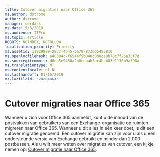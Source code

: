 ```yaml
---
title: Cutover migraties naar Office 365
ms.author: dstrome
author: dstrome
manager: serdars
ms.date: 5/3/2018
ms.audience: ITPro
ms.topic: article
ROBOTS: NOINDEX, NOFOLLOW
localization_priority: Priority
ms.assetid: 11929899-2837-4b45-ba79-873bb5485810
ms.openlocfilehash: a48304c7f654af5b040c0b8ce8b78c7f25a35f7d
ms.sourcegitcommit: d6ea5e9458a2b8ceaab3ac4bd483e1130b9a398a
ms.translationtype: MT
ms.contentlocale: nl-NL
ms.lasthandoff: 01/15/2019
ms.locfileid: "28284464"
---
```

# <a name="cutover-migrations-to-office-365"></a>Cutover migraties naar Office 365

Wanneer u zich voor Office 365 aanmeldt, kunt u de inhoud van de postvakken van gebruikers van een Exchange-organisatie op ruimten migreren naar Office 365. Wanneer u dit alles in één keer doet, is dit een cutover migratie genoemd. Een cutover migratie kan zijn voor u als u een ondersteunde versie van Exchange gebruikt en minder dan 2.000 postbussen. Als u wilt meer weten over migraties van cutover, een kijkje nemen op: [Cutover migratie naar Office 365](https://support.office.com/article/9496e93c-1e59-41a8-9bb3-6e8df0cd81b4.aspx).
  

